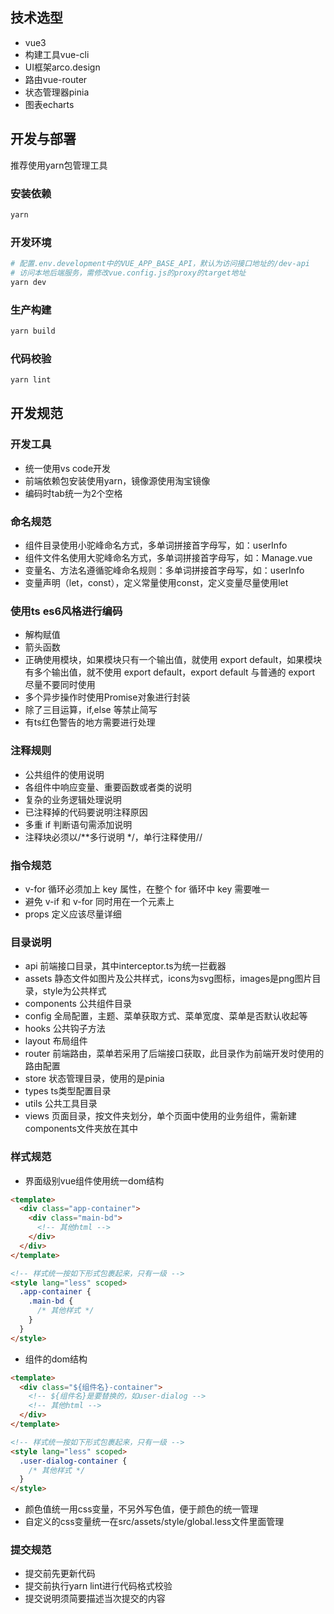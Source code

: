 ## 技术选型

- vue3
- 构建工具vue-cli
- UI框架arco.design
- 路由vue-router
- 状态管理器pinia
- 图表echarts

## 开发与部署

推荐使用yarn包管理工具

### **安装依赖**

```Bash
yarn
```

### **开发环境**

```Bash
# 配置.env.development中的VUE_APP_BASE_API，默认为访问接口地址的/dev-api
# 访问本地后端服务，需修改vue.config.js的proxy的target地址
yarn dev
```

### **生产构建**

```Bash
yarn build
```

### **代码校验**

```Bash
yarn lint
```

## 开发规范

### **开发工具**

- 统一使用vs code开发
- 前端依赖包安装使用yarn，镜像源使用淘宝镜像
- 编码时tab统一为2个空格

### **命名规范**

- 组件目录使用小驼峰命名方式，多单词拼接首字母写，如：userInfo
- 组件文件名使用大驼峰命名方式，多单词拼接首字母写，如：Manage.vue
- 变量名、方法名遵循驼峰命名规则：多单词拼接首字母写，如：userInfo
- 变量声明（let，const），定义常量使用const，定义变量尽量使用let

### **使用ts es6风格进行编码**

- 解构赋值
- 箭头函数
- 正确使用模块，如果模块只有一个输出值，就使用 export default，如果模块有多个输出值，就不使用 export default，export default 与普通的 export 尽量不要同时使用
- 多个异步操作时使用Promise对象进行封装
- 除了三目运算，if,else 等禁止简写
- 有ts红色警告的地方需要进行处理

### **注释规则**

- 公共组件的使用说明
- 各组件中响应变量、重要函数或者类的说明
- 复杂的业务逻辑处理说明
- 已注释掉的代码要说明注释原因
- 多重 if 判断语句需添加说明
- 注释块必须以/**多行说明 */，单行注释使用//

### **指令规范**

- v-for 循环必须加上 key 属性，在整个 for 循环中 key 需要唯一
- 避免 v-if 和 v-for 同时用在一个元素上
- props 定义应该尽量详细

### **目录说明**

- api 前端接口目录，其中interceptor.ts为统一拦截器
- assets 静态文件如图片及公共样式，icons为svg图标，images是png图片目录，style为公共样式
- components 公共组件目录
- config 全局配置，主题、菜单获取方式、菜单宽度、菜单是否默认收起等
- hooks 公共钩子方法
- layout 布局组件
- router 前端路由，菜单若采用了后端接口获取，此目录作为前端开发时使用的路由配置
- store 状态管理目录，使用的是pinia
- types ts类型配置目录
- utils 公共工具目录
- views 页面目录，按文件夹划分，单个页面中使用的业务组件，需新建components文件夹放在其中

### **样式规范**

- 界面级别vue组件使用统一dom结构

```HTML
<template>
  <div class="app-container">
    <div class="main-bd">
      <!-- 其他html -->
    </div>
  </div>
</template>

<!-- 样式统一按如下形式包裹起来，只有一级 -->
<style lang="less" scoped>
  .app-container {
    .main-bd {
      /* 其他样式 */
    }
  }
</style>
```

- 组件的dom结构

```HTML
<template>
  <div class="${组件名}-container">
    <!-- ${组件名}是要替换的，如user-dialog -->
    <!-- 其他html -->
  </div>
</template>

<!-- 样式统一按如下形式包裹起来，只有一级 -->
<style lang="less" scoped>
  .user-dialog-container {
    /* 其他样式 */
  }
</style>
```

- 颜色值统一用css变量，不另外写色值，便于颜色的统一管理
- 自定义的css变量统一在src/assets/style/global.less文件里面管理

### **提交规范**

- 提交前先更新代码
- 提交前执行yarn lint进行代码格式校验
- 提交说明须简要描述当次提交的内容